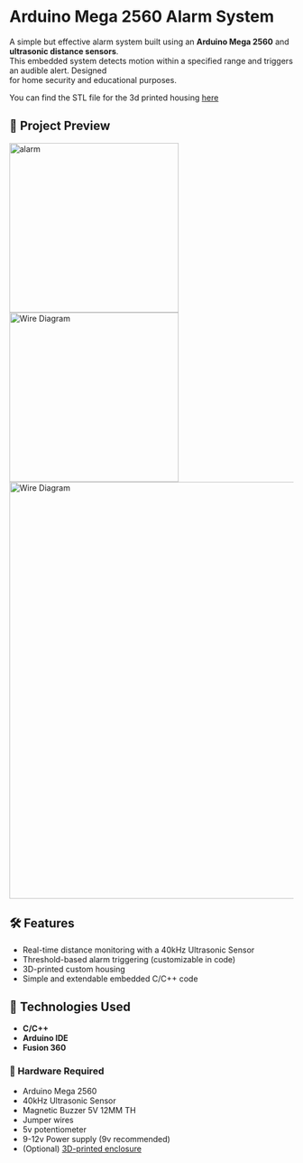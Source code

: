 <h1>Arduino Mega 2560 Alarm System</h1>

A simple but effective alarm system built using an **Arduino Mega 2560** and **ultrasonic distance sensors**. <br/>
This embedded system detects motion within a specified range and triggers an audible alert. Designed <br/>
for home security and educational purposes.<br />

You can find the STL file for the 3d printed housing [here](https://www.thingiverse.com/thing:7037064)

## 📸 Project Preview
<img align="left" alt="alarm" height="300px" src="https://github.com/user-attachments/assets/07f8fb40-0d65-4923-aa0a-012d24fda347"/>
<img alt="Wire Diagram" height="300px" src="https://github.com/user-attachments/assets/14f22770-ba0b-4a32-b94a-64451c2caf10"/>
<img align="center" alt="Wire Diagram" width="738px" src="https://github.com/user-attachments/assets/a49a49f8-057e-44c5-b29e-5a38056e6827"/>


## 🛠️ Features

- Real-time distance monitoring with a 40kHz Ultrasonic Sensor
- Threshold-based alarm triggering (customizable in code)
- 3D-printed custom housing
- Simple and extendable embedded C/C++ code

## 🔧 Technologies Used

- **C/C++**
- **Arduino IDE**
- **Fusion 360**

### 🧰 Hardware Required

- Arduino Mega 2560
- 40kHz Ultrasonic Sensor
- Magnetic Buzzer 5V 12MM TH
- Jumper wires
- 5v potentiometer
- 9-12v Power supply (9v recommended)
- (Optional) [3D-printed enclosure](https://www.thingiverse.com/thing:7037064)
